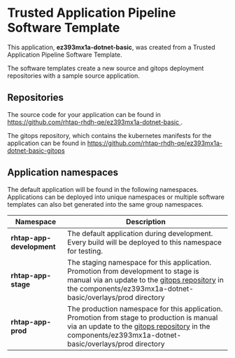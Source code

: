 # Trusted Application Pipeline Software Template

This application, **ez393mx1a-dotnet-basic**, was created from a Trusted Application Pipeline Software Template.

The software templates create a new source and gitops deployment repositories with a sample source application. 

## Repositories

The source code for your application can be found in [https://github.com/rhtap-rhdh-qe/ez393mx1a-dotnet-basic ](https://github.com/rhtap-rhdh-qe/ez393mx1a-dotnet-basic ).
 
The gitops repository, which contains the kubernetes manifests for the application can be found in 
[https://github.com/rhtap-rhdh-qe/ez393mx1a-dotnet-basic-gitops ](https://github.com/rhtap-rhdh-qe/ez393mx1a-dotnet-basic-gitops ) 

## Application namespaces 

The default application will be found in the following namespaces. Applications can be deployed into unique namespaces or multiple software templates can also bet generated into the same group namespaces.  

|  Namespace   |  Description   |  
| -------- | -------- |   
| **rhtap-app-development** | The default application during development. Every build will be deployed to this namespace for testing. | 
| **rhtap-app-stage** | The staging namespace for this application. Promotion from development to stage is manual via an update to the [gitops repository](https://github.com/rhtap-rhdh-qe/ez393mx1a-dotnet-basic-gitops ) in the components/ez393mx1a-dotnet-basic/overlays/prod directory |  
| **rhtap-app-prod** | The production namespace for this application. Promotion from stage to production is manual via an update to the [gitops repository](https://github.com/rhtap-rhdh-qe/ez393mx1a-dotnet-basic-gitops ) in the components/ez393mx1a-dotnet-basic/overlays/prod directory | 